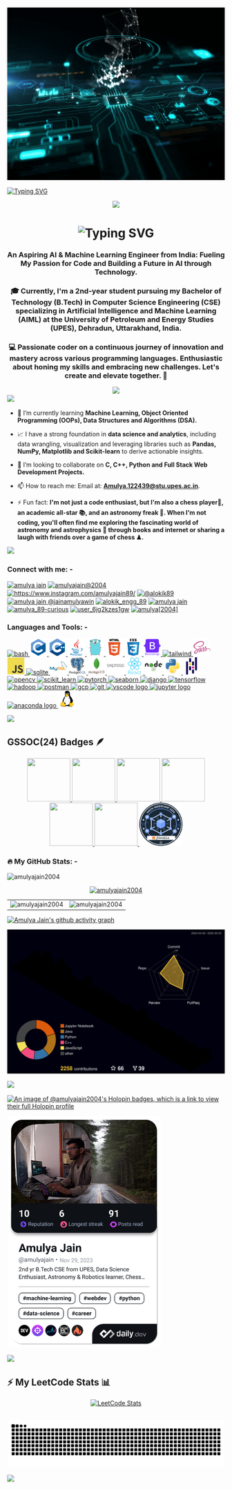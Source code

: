 <!--
2nd yr B.Tech CSE spec. AI & ML at UPES. Research oriented, Eager for learning Coding, Robotics, Maths & Tech Developments. An Astronomy freak & Chess player.
-->
<br clear="both">





<div align="center">
  <img height="400" src="AI-Technology-Creation-Concept.gif"/>
</div>

[![Typing SVG](https://readme-typing-svg.herokuapp.com?font=Fira+Code&size=40&pause=600&color=FFA500&center=true&vCenter=true&width=1000&height=80&lines=Hi,+I'm+Amulya+Jain;Aspiring+Data+Scientist;AI+ML+Enthusiast)](https://git.io/typing-svg)

<div align="center">
    <img src="https://media.giphy.com/media/hvRJCLFzcasrR4ia7z/giphy.gif" width="32">
    <h1>
      <img src="https://readme-typing-svg.herokuapp.com?font=Jetbrains+mono&size=20&duration=3000&color=33FF33&center=true&vCenter=true&width=435&lines=This+is..;..my+GitHub..;" alt="Typing SVG"/>     
    </h1>
</div>
<h3 align="center">An Aspiring AI & Machine Learning Engineer from India: Fueling My Passion for Code and Building a Future in AI through Technology. </h3>

<h3 align="center">🎓 Currently, I'm a 2nd-year student pursuing my Bachelor of Technology (B.Tech) in Computer Science Engineering (CSE) specializing in Artificial Intelligence and Machine Learning (AIML) at the University of Petroleum and Energy Studies (UPES), Dehradun, Uttarakhand, India.</h3>

<h3 align="center">💻 Passionate coder on a continuous journey of innovation and mastery across various programming languages. Enthusiastic about honing my skills and embracing new challenges. Let's create and elevate together. 🚀</h3>

<div align="center">
  
  <img height="300" src="https://user-images.githubusercontent.com/74038190/212749447-bfb7e725-6987-49d9-ae85-2015e3e7cc41.gif" />
  
</div>

<img src="https://user-images.githubusercontent.com/73097560/115834477-dbab4500-a447-11eb-908a-139a6edaec5c.gif">

- 🌱 I’m currently learning **Machine Learning, Object Oriented Programming (OOPs), Data Structures and Algorithms (DSA).**
- 📈 I have a strong foundation in **data science and analytics**, including data wrangling, visualization and leveraging libraries such as **Pandas, NumPy, Matplotlib and Scikit-learn** to derive actionable insights.

- 👯 I’m looking to collaborate on **C, C++, Python and Full Stack Web Development Projects.**

- 📫 How to reach me: Email at: **Amulya.122439@stu.upes.ac.in**.
<!--2. Visit my Portfolio Website: **https://amulyajain2004.github.io/**.
    3. Other Platforms:  **https://www.datascienceportfol.io/AmulyaJain** , **https://codolio.com/profile/AlokikEngineer**.-->
  
- ⚡ Fun fact: **I'm not just a code enthusiast, but I'm also a chess player🤴, an academic all-star 📚, and an astronomy freak 🔭. When I'm not coding, you'll often find me exploring the fascinating world of astronomy and astrophysics 🚀 through books and internet or sharing a laugh with friends over a game of chess ♟.**

<img src="https://user-images.githubusercontent.com/73097560/115834477-dbab4500-a447-11eb-908a-139a6edaec5c.gif">

<!-- 

## :globe_with_meridians: Open Source Contributions 🌟
<table align="center">
  <tr>
    <th>Role</th>
    <th>Project</th>
    <th>Badge</th>
  </tr>
  <tr>
    <td>🚀 Contributor</td>
    <td><a href="#">SSOC (Social Summer of Code) Season 3</a>: Top contributor in the </a><strong><a href="https://github.com/AmulyaJain2004/AI-Code">AI-Code</a></strong> repository, contributing to AI/ML-related projects and mentoring new participants in their open-source journey.</td>
    <td><img src="https://github.com/user-attachments/assets/d6a1cf2c-d0d5-4ea2-8639-81a755ae1ec7" alt="SSOC Badge" width="150" height="100"/></td>
  </tr>
  <tr>
    <td>👨‍💻 Project Admin</td>
    <td><a href="https://gs-wob.vercel.app/wob">WoB'24 (Winter of Blockchain)</a>: Leading and maintaining the <strong><a href="https://github.com/AmulyaJain2004/PyVerse">PyVerse</a></strong> project, managing contributors, and building innovative blockchain-based web solutions for decentralized applications.</td>
    <td><img src="https://github.com/user-attachments/assets/970b3033-e6cf-4b01-b93b-b9205f9e73f2" alt="WoB'24 Badge" width="150" height="100"/></td>
  </tr>
</table> 
<img src="https://user-images.githubusercontent.com/73097560/115834477-dbab4500-a447-11eb-908a-139a6edaec5c.gif"> 
-->


<h3 align="left">Connect with me: -</h3>

<p align="left">
  <!-- #----------- LINKEDIN ------------# -->
  <a href="https://www.linkedin.com/in/amulya-jain04/" target="blank"><img align="center" src="https://raw.githubusercontent.com/rahuldkjain/github-profile-readme-generator/master/src/images/icons/Social/linked-in-alt.svg" alt="amulya jain" height="30" width="40" /></a>
  <!-- #----------- KAGGLE ------------# -->
  <a href="https://kaggle.com/amulyajain@2004" target="blank"><img align="center" src="https://raw.githubusercontent.com/rahuldkjain/github-profile-readme-generator/master/src/images/icons/Social/kaggle.svg" alt="amulyajain@2004" height="30" width="40" /></a>
  <!-- #----------- INSTAGRAM ------------# -->
  <a href="https://www.instagram.com/amulyajain89/" target="blank"><img align="center" src="https://raw.githubusercontent.com/rahuldkjain/github-profile-readme-generator/master/src/images/icons/Social/instagram.svg" alt="https://www.instagram.com/amulyajain89/" height="30" width="40" /></a>
  <!-- #----------- HASHNODE ------------# -->
  <a href="https://hashnode.com/@alokik89" target="blank"><img align="center" src="https://raw.githubusercontent.com/rahuldkjain/github-profile-readme-generator/master/src/images/icons/Social/hashnode.svg" alt="@alokik89" height="30" width="40" /></a>
  <!-- #----------- YOUTUBE ------------# -->
  <a href="https://www.youtube.com/channel/UCBhplGqDR5MGrGmqoV_RR2Q" target="blank"><img align="center" src="https://raw.githubusercontent.com/rahuldkjain/github-profile-readme-generator/master/src/images/icons/Social/youtube.svg" alt="amulya jain @jainamulyawin" height="30" width="40" /></a>
  <!-- #----------- CODECHEF ------------# -->
  <a href="https://www.codechef.com/users/alokik_engg_89" target="blank"><img align="center" src="https://cdn.jsdelivr.net/npm/simple-icons@3.1.0/icons/codechef.svg" alt="alokik_engg_89" height="30" width="40" /></a>
  <!-- #----------- HACKERRANK ------------# -->
  <a href="https://www.hackerrank.com/profile/jainamulyawin" target="blank"><img align="center" src="https://raw.githubusercontent.com/rahuldkjain/github-profile-readme-generator/master/src/images/icons/Social/hackerrank.svg" alt="amulya jain" height="30" width="40" /></a>
  <!-- #----------- LEETCODE ------------# -->
  <a href="https://www.leetcode.com/amulya_89-curious" target="blank"><img align="center" src="https://raw.githubusercontent.com/rahuldkjain/github-profile-readme-generator/master/src/images/icons/Social/leet-code.svg" alt="amulya_89-curious" height="30" width="40" /></a>
  <!-- #----------- GFG ------------# -->
  <a href="https://auth.geeksforgeeks.org/user/user_6jg2kzes1gw" target="blank"><img align="center" src="https://raw.githubusercontent.com/rahuldkjain/github-profile-readme-generator/master/src/images/icons/Social/geeks-for-geeks.svg" alt="user_6jg2kzes1gw" height="30" width="40" /></a>
  <!-- #----------- TOPCODER ------------# -->
  <a href="https://www.topcoder.com/members/amulya[2004]" target="blank"><img align="center" src="https://raw.githubusercontent.com/rahuldkjain/github-profile-readme-generator/master/src/images/icons/Social/topcoder.svg" alt="amulya[2004]" height="30" width="40" /></a>
</p>

<h3 align="left">Languages and Tools: -</h3>
<p align="left"> 
<!-- #----------- BASH ------------# -->
<a href="https://www.gnu.org/software/bash/" target="_blank" rel="noreferrer"> <img src="https://www.vectorlogo.zone/logos/gnu_bash/gnu_bash-icon.svg" alt="bash" width="40" height="40"/> </a>
<!-- #----------- C ------------# -->
<a href="https://www.cprogramming.com/" target="_blank" rel="noreferrer"> <img src="https://raw.githubusercontent.com/devicons/devicon/master/icons/c/c-original.svg" alt="c" width="40" height="40"/> </a> 
<!-- #----------- CPP ------------# -->
<a href="https://www.w3schools.com/cpp/" target="_blank" rel="noreferrer"> <img src="https://raw.githubusercontent.com/devicons/devicon/master/icons/cplusplus/cplusplus-original.svg" alt="cplusplus" width="40" height="40"/> </a> 
<!-- #----------- JAVA ------------# -->
<a href="https://www.java.com" target="_blank" rel="noreferrer"> <img src="https://raw.githubusercontent.com/devicons/devicon/master/icons/java/java-original.svg" alt="java" width="40" height="40"/> </a>
<!-- #----------- GOLANG ------------# -->
<a href="https://golang.org" target="_blank" rel="noreferrer"> <img src="https://raw.githubusercontent.com/devicons/devicon/master/icons/go/go-original.svg" alt="go" width="40" height="40"/> </a>
<!-- #----------- HTML ------------# -->
<a href="https://www.w3.org/html/" target="_blank" rel="noreferrer"> <img src="https://raw.githubusercontent.com/devicons/devicon/master/icons/html5/html5-original-wordmark.svg" alt="html5" width="40" height="40"/> </a> 
<!-- #----------- CSS ------------# -->
<a href="https://www.w3schools.com/css/" target="_blank" rel="noreferrer"> <img src="https://raw.githubusercontent.com/devicons/devicon/master/icons/css3/css3-original-wordmark.svg" alt="css3" width="40" height="40"/> </a> 
<!-- #----------- BOOTSTRAP ------------# -->
<a href="https://getbootstrap.com" target="_blank" rel="noreferrer"> <img src="https://raw.githubusercontent.com/devicons/devicon/master/icons/bootstrap/bootstrap-plain-wordmark.svg" alt="bootstrap" width="40" height="40"/> </a> 
<!-- #----------- TAILWIND CSS ------------# -->
<a href="https://tailwindcss.com/" target="_blank" rel="noreferrer"> <img src="https://www.vectorlogo.zone/logos/tailwindcss/tailwindcss-icon.svg" alt="tailwind" width="40" height="40"/> </a>
<!-- #----------- SASS ------------# -->
<a href="https://sass-lang.com" target="_blank" rel="noreferrer"> <img src="https://raw.githubusercontent.com/devicons/devicon/master/icons/sass/sass-original.svg" alt="sass" width="40" height="40"/> </a>
<!-- #----------- JS ------------# -->
<a href="https://developer.mozilla.org/en-US/docs/Web/JavaScript" target="_blank" rel="noreferrer"> <img src="https://raw.githubusercontent.com/devicons/devicon/master/icons/javascript/javascript-original.svg" alt="javascript" width="40" height="40"/> </a> 
<!-- #----------- SQLITE ------------# -->
<a href="https://www.sqlite.org/" target="_blank" rel="noreferrer"> <img src="https://www.vectorlogo.zone/logos/sqlite/sqlite-icon.svg" alt="sqlite" width="40" height="40"/> </a>
<!-- #----------- MYSQL ------------# -->
<a href="https://www.mysql.com/" target="_blank" rel="noreferrer"> <img src="https://raw.githubusercontent.com/devicons/devicon/master/icons/mysql/mysql-original-wordmark.svg" alt="mysql" width="40" height="40"/> </a>
<!-- #----------- POSTGRESQL ------------# -->
<a href="https://www.postgresql.org" target="_blank" rel="noreferrer"> <img src="https://raw.githubusercontent.com/devicons/devicon/master/icons/postgresql/postgresql-original-wordmark.svg" alt="postgresql" width="40" height="40"/> </a> 
<!-- #----------- MONGODB ------------# -->
<a href="https://www.mongodb.com/" target="_blank" rel="noreferrer"> <img src="https://raw.githubusercontent.com/devicons/devicon/master/icons/mongodb/mongodb-original-wordmark.svg" alt="mongodb" width="40" height="40"/> </a>
<!-- #----------- EXPRESSJS ------------# -->
<a href="https://expressjs.com" target="_blank" rel="noreferrer"> <img src="https://raw.githubusercontent.com/devicons/devicon/master/icons/express/express-original-wordmark.svg" alt="express" width="40" height="40"/> </a> 
<!-- #----------- REACTJS ------------# -->
<a href="https://reactjs.org/" target="_blank" rel="noreferrer"> <img src="https://raw.githubusercontent.com/devicons/devicon/master/icons/react/react-original-wordmark.svg" alt="react" width="40" height="40"/> </a> 
<!-- #----------- NODEJS ------------# -->
<a href="https://nodejs.org" target="_blank" rel="noreferrer"> <img src="https://raw.githubusercontent.com/devicons/devicon/master/icons/nodejs/nodejs-original-wordmark.svg" alt="nodejs" width="40" height="40"/> </a> 
<!-- #----------- PYTHON ------------# -->
<a href="https://www.python.org" target="_blank" rel="noreferrer"> <img src="https://raw.githubusercontent.com/devicons/devicon/master/icons/python/python-original.svg" alt="python" width="40" height="40"/> </a> 
<!-- #----------- PANDAS ------------# -->
<a href="https://pandas.pydata.org/" target="_blank" rel="noreferrer"> <img src="https://raw.githubusercontent.com/devicons/devicon/2ae2a900d2f041da66e950e4d48052658d850630/icons/pandas/pandas-original.svg" alt="pandas" width="40" height="40"/> </a> 
<!-- #----------- OPENCV ------------# -->
<a href="https://opencv.org/" target="_blank" rel="noreferrer"> <img src="https://www.vectorlogo.zone/logos/opencv/opencv-icon.svg" alt="opencv" width="40" height="40"/> </a> 
<!-- #----------- SCIKIT-LEARN ------------# -->
<a href="https://scikit-learn.org/" target="_blank" rel="noreferrer"> <img src="https://upload.wikimedia.org/wikipedia/commons/0/05/Scikit_learn_logo_small.svg" alt="scikit_learn" width="40" height="40"/> </a> 
<!-- #----------- PYTORCH ------------# -->
<a href="https://pytorch.org/" target="_blank" rel="noreferrer"> <img src="https://www.vectorlogo.zone/logos/pytorch/pytorch-icon.svg" alt="pytorch" width="40" height="40"/> </a> 
<!-- #----------- SEABORN ------------# -->
<a href="https://seaborn.pydata.org/" target="_blank" rel="noreferrer"> <img src="https://seaborn.pydata.org/_images/logo-mark-lightbg.svg" alt="seaborn" width="40" height="40"/> </a> 
<!-- #----------- DJANGO ------------# -->
<a href="https://www.djangoproject.com/" target="_blank" rel="noreferrer"> <img src="https://cdn.worldvectorlogo.com/logos/django.svg" alt="django" width="40" height="40"/> </a>
<!-- #----------- TENSORFLOW ------------# -->
<a href="https://www.tensorflow.org" target="_blank" rel="noreferrer"> <img src="https://www.vectorlogo.zone/logos/tensorflow/tensorflow-icon.svg" alt="tensorflow" width="40" height="40"/> </a> 
<!-- #----------- HADOOP ------------# -->
<a href="https://hadoop.apache.org/" target="_blank" rel="noreferrer"> <img src="https://www.vectorlogo.zone/logos/apache_hadoop/apache_hadoop-icon.svg" alt="hadoop" width="40" height="40"/> </a>
<!-- #----------- POSTMAN ------------# -->
<a href="https://postman.com" target="_blank" rel="noreferrer"> <img src="https://www.vectorlogo.zone/logos/getpostman/getpostman-icon.svg" alt="postman" width="40" height="40"/> </a>
<!-- #----------- GOOGLE CLOUD ------------# -->
<a href="https://cloud.google.com" target="_blank" rel="noreferrer"> <img src="https://www.vectorlogo.zone/logos/google_cloud/google_cloud-icon.svg" alt="gcp" width="40" height="40"/> </a> 
<!-- #----------- GIT ------------# -->
<a href="https://git-scm.com/" target="_blank" rel="noreferrer"> <img src="https://www.vectorlogo.zone/logos/git-scm/git-scm-icon.svg" alt="git" width="40" height="40"/> </a> 
<!-- #----------- VSCODE ------------# -->
<a href="https://code.visualstudio.com/" target="_blank" rel="noreferrer"> <img src="https://cdn.jsdelivr.net/gh/devicons/devicon/icons/vscode/vscode-original.svg" height="35" alt="vscode logo"  /> </a> 
<!-- #----------- JUPYTER ------------# -->
<a href="https://jupyter.org/" target="_blank" rel="noreferrer"> <img src="https://cdn.jsdelivr.net/gh/devicons/devicon/icons/jupyter/jupyter-original.svg" height="35" alt="jupyter logo"  /> </a> 
<!-- #----------- ANACONDA ------------# -->
<a href="https://www.anaconda.com/" target="_blank" rel="noreferrer"> <img src="https://cdn.jsdelivr.net/gh/devicons/devicon/icons/anaconda/anaconda-original.svg" height="35" alt="anaconda logo"  /> </a> 
<!-- #----------- LINUX ------------# -->
<a href="https://www.linux.org/" target="_blank" rel="noreferrer"> <img src="https://raw.githubusercontent.com/devicons/devicon/master/icons/linux/linux-original.svg" alt="linux" width="40" height="40"/> </a> 
</p>

<img src="https://user-images.githubusercontent.com/73097560/115834477-dbab4500-a447-11eb-908a-139a6edaec5c.gif">

## GSSOC(24) Badges 🪶
<div style='display:flex; align-items:center; gap: 10px;' align='center'>
  <a href="https://gssoc.girlscript.tech/leaderboard">
    <img src="https://raw.githubusercontent.com/GSSoC24/Postman-Challenge/main/docs/assets/Postman%20White.png" width="100px" height="100px" />
    <img src="https://raw.githubusercontent.com/GSSoC24/Postman-Challenge/main/docs/assets/1.png" width="100px" height="100px" />
    <img src="https://raw.githubusercontent.com/GSSoC24/Postman-Challenge/main/docs/assets/2.png" width="100px" height="100px" />
    <img src="https://raw.githubusercontent.com/GSSoC24/Postman-Challenge/main/docs/assets/3.png" width="100px" height="100px" />
    <img src="https://raw.githubusercontent.com/GSSoC24/Postman-Challenge/main/docs/assets/4.png" width="100px" height="100px" />
    <img src="https://raw.githubusercontent.com/GSSoC24/Postman-Challenge/main/docs/assets/5.png" width="100px" height="100px" />
    <img src="assets/Hack-Web3Conf_2024_Badge.png" width="100px" height="100px" />
  </a>
</div>

<!--
## GSSOC(24) Extd Badges 🪶
<table>
  <tr>
    <td style="border-right: 1px solid #dddddd; padding: 15px;" valign="top" width="50%">
        <a href="https://gssoc.girlscript.tech/leaderboard">
          <img src="https://user-images.githubusercontent.com/63473496/153487849-4f094c16-d21c-463e-9971-98a8af7ba372.png" alt="GirlScript Summer of Code" width="120" />
        <br>
          <strong>GirlScript Summer of Code Extend</strong>
        </a>
      <br>
      <br>
        <span style="font-size: 14px; color: #555555;">🏅 Ranked 277th</span>
      <br>
        <span style="font-size: 12px; color: #777777;">
        Out of 32000+ participants<br>
        PRs Merged: 6 <br>
        Total Badges: 7<br>
        Total Score: 1040<br>
        </span>
      </td>
      <td>
        <div style='display:flex; align-items:center; gap: 10px;' align='center'>
          <a href="https://gssoc.girlscript.tech/leaderboard">
            <img src="https://raw.githubusercontent.com/GSSoC24/Postman-Challenge/main/docs/assets/Postman%20White.png" width="100px" height="100px" />
            <img src="https://raw.githubusercontent.com/GSSoC24/Postman-Challenge/main/docs/assets/1.png" width="100px" height="100px" />
            <img src="https://raw.githubusercontent.com/GSSoC24/Postman-Challenge/main/docs/assets/2.png" width="100px" height="100px" />
            <img src="https://raw.githubusercontent.com/GSSoC24/Postman-Challenge/main/docs/assets/3.png" width="100px" height="100px" />
            <img src="https://raw.githubusercontent.com/GSSoC24/Postman-Challenge/main/docs/assets/4.png" width="100px" height="100px" />
            <img src="https://raw.githubusercontent.com/GSSoC24/Postman-Challenge/main/docs/assets/5.png" width="100px" height="100px" />
            <img src="assets/Hack-Web3Conf_2024_Badge.png" width="100px" height="100px" />
          </a>
        </div>
      </td>
  </tr>
</table>
-->

###

<h3 align="left">🔥 My GitHub Stats: -</h3>
<p align="left"> <img src="https://komarev.com/ghpvc/?username=amulyajain2004&label=Profile%20views&color=0e75b6&style=flat" alt="amulyajain2004" /></p>
<p align="center"> <a href="https://github.com/ryo-ma/github-profile-trophy"><img src="https://github-profile-trophy.vercel.app/?username=amulyajain2004&row=3&column=3" alt="amulyajain2004" /></a> </p>

<!-- 
<div>
    Top languages by commit
    <img align="center" src="http://github-profile-summary-cards.vercel.app/api/cards/most-commit-language?username=AmulyaJain2004&theme=2077" height="210em" alt="Top languages by commit" />
    Top languages by repo
    <img align="center" src="http://github-profile-summary-cards.vercel.app/api/cards/repos-per-language?username=AmulyaJain2004&theme=2077" height="210em" alt="Top languages by repo" />
    Histogram of Commits
    <img align="center" src="http://github-profile-summary-cards.vercel.app/api/cards/productive-time?username=AmulyaJain2004&theme=2077" height="210em" alt="Histogram of Commits" />
    Graph of Commits
    <img align="center" src="http://github-profile-summary-cards.vercel.app/api/cards/profile-details?username=AmulyaJain2004&theme=2077" height="210em" alt="Graph of Commits" />
</div>
-->

<table>
    <tr>
        <td>
            <img src="https://github-readme-stats.vercel.app/api/top-langs?username=amulyajain2004&show_icons=true&locale=en" alt="amulyajain2004" />
        </td>
        <td>
            <img src="https://github-readme-streak-stats.herokuapp.com/?user=amulyajain2004" alt="amulyajain2004" />
        </td>
    </tr>
<!--     <tr> These are quira-readme widgets officially deprecated so to remove this while in next iteration of readme update.
        <td>
           <img src="https://github-readme-stats.vercel.app/api?username=amulyajain2004&show_icons=true&locale=en" alt="amulyajain2004" />
        </td>
        <td>
            <a href="https://quira.sh?utm_source=widgets&utm_campaign=AmulyaJain2004">
                <img src="https://stats.quira.sh/AmulyaJain2004/github?theme=dark" alt="AmulyaJain2004's GitHub | Stats">
            </a>
        </td>
    </tr> -->
<!--     <tr> It is officially deprecated so to remove this while in next iteration of readme update.
        <td>
            <a href="https://quira.sh?utm_source=widgets&utm_campaign=AmulyaJain2004">
                <img src="https://stats.quira.sh/AmulyaJain2004/languages-over-time?theme=dark" alt="AmulyaJain2004's GitHub | Languages Over Time">
            </a>
        </td>
        <td>
            <a href="https://quira.sh?utm_source=widgets&utm_campaign=AmulyaJain2004">
                <img src="https://stats.quira.sh/AmulyaJain2004/topics-over-time?theme=dark" alt="AmulyaJain2004's GitHub | Topics Over Time">
            </a>
        </td>
    </tr> -->
</table>


[![Amulya Jain's github activity graph](https://github-readme-activity-graph.vercel.app/graph?username=amulyajain2004&theme=redical)](https://github.com/amulyajain2004/github-readme-activity-graph)

![3D Contribution Calendar](./profile-3d-contrib/profile-night-rainbow.svg)


<img src="https://user-images.githubusercontent.com/73097560/115834477-dbab4500-a447-11eb-908a-139a6edaec5c.gif">

[![An image of @amulyajain2004's Holopin badges, which is a link to view their full Holopin profile](https://holopin.me/amulyajain2004)](https://holopin.io/@amulyajain2004)

<a href="https://app.daily.dev/amulyajain"><img src="./devcard.png" width="356" alt="Amulya Jain's Dev Card"/></a>

<img src="https://user-images.githubusercontent.com/73097560/115834477-dbab4500-a447-11eb-908a-139a6edaec5c.gif">

## :zap: My LeetCode Stats 📊
<div align="center">
  <a href="https://leetcode.com/Amulya_89-curious">
    <img align="center" src="https://leetcard.jacoblin.cool/Amulya_89-curious?ext=heatmap" height="300em" alt="LeetCode Stats"/>
  </a>
</div
  
<img src="https://user-images.githubusercontent.com/73097560/115834477-dbab4500-a447-11eb-908a-139a6edaec5c.gif">

<!--<h2 align="center">Leetcode Info<h2>  
<p align="center">
  <a href="https://leetcode.com/Amulya_89-curious/" target="_blank"><img align="center" src="https://leetcode.com/static/images/badges/2024/gif/2024-02.gif" alt="jyot" height="200" width="200" /></a>
  <a href="https://leetcode.com/Amulya_89-curious/" target="_blank"><img align="center" src="https://leetcode.com/static/images/badges/2024/gif/2024-03.gif" alt="jyot" height="200" width="200" /></a>
  <a href="https://leetcode.com/Amulya_89-curious/" target="_blank"><img align="center" src="https://assets.leetcode.com/static_assets/marketing/2024-200.gif" alt="jyot" height="200" width="200" /></a>
  <a href="https://leetcode.com/Amulya_89-curious/" target="_blank"><img align="center" src="https://assets.leetcode.com/static_assets/marketing/2024-100.gif" alt="jyot" height="200" width="200" /></a>
</p>
<p align="center">
  <img  align=top flex-grow=1 src="https://leetcard.jacoblin.cool/Amulya_89-curious?theme=dark&font=Nunito&ext=heatmap" />  
</p>
-->

<br clear="both">

![snake gif](https://github.com/AmulyaJain2004/AmulyaJain2004/blob/output/github-contribution-grid-snake-dark.svg)

<img src="https://user-images.githubusercontent.com/73097560/115834477-dbab4500-a447-11eb-908a-139a6edaec5c.gif">

###
